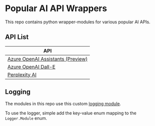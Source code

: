 # Popular AI API Wrappers

This repo contains python wrapper-modules for various popular AI APIs.

## API List

| API |
| - |
| [Azure OpenAI Assistants (Preview)](AzureAssistantsWrapper) |
| [Azure OpenAI Dall-E](DallEWrapper) |
| [Perplexity AI](PerplexityWrapper) |

## Logging

The modules in this repo use this custom [logging module](https://github.com/leolion3/Portfolio/tree/master/Python/Logger).

To use the logger, simple add the key-value enum mapping to the `Logger.Module` enum.
